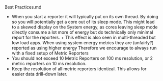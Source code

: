 Best Practices.md


- When you start a reporter it will typically put on its own thread. By doing so
  you will potentially get a core out of its sleep mode. This might lead to a 
  skewed display on the System energy, as cores leaving sleep mode directly consume a lot 
  more of energy but do technically only minimal report for the reporters.
      + This effect is also seen in multi-threaded but low load apps. When using 
        system energy metrics they are (unfairly?) reported as using higher energy
        Therefore we encourage to always run with a fixed setup of Metric Reporters
- You should not exceed 10 Metric Reporters on 100 ms resolution, or 2 metric reporters
  on 10 ms resolution.
- Keep the resolution of all metric reporters identical. This allows for easier 
  data drill-down later.
